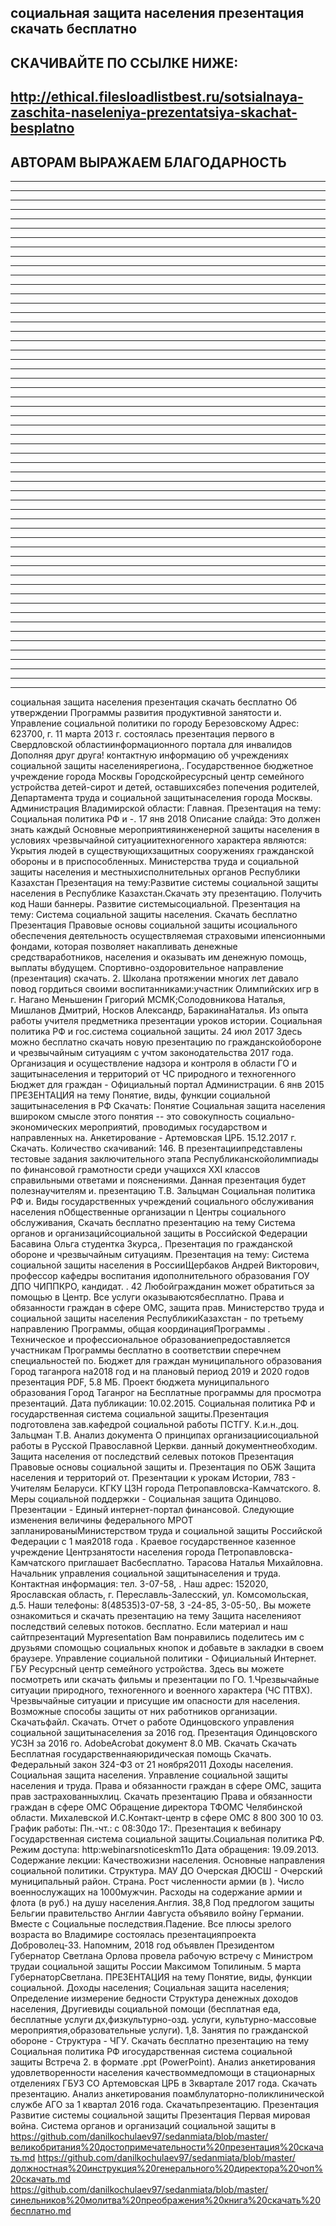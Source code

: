 социальная защита населения презентация скачать бесплатно
--------------------------------------------------
СКАЧИВАЙТЕ ПО ССЫЛКЕ НИЖЕ:
--------------------------------------------------
http://ethical.filesloadlistbest.ru/sotsialnaya-zaschita-naseleniya-prezentatsiya-skachat-besplatno
--------------------------------------------------
АВТОРАМ ВЫРАЖАЕМ БЛАГОДАРНОСТЬ
--------------------------------------------------
--------------------------------------------------
--------------------------------------------------
--------------------------------------------------
--------------------------------------------------
--------------------------------------------------
--------------------------------------------------
--------------------------------------------------
--------------------------------------------------
--------------------------------------------------
--------------------------------------------------
--------------------------------------------------
--------------------------------------------------
--------------------------------------------------
--------------------------------------------------
--------------------------------------------------
--------------------------------------------------
--------------------------------------------------
--------------------------------------------------
--------------------------------------------------
--------------------------------------------------
--------------------------------------------------
--------------------------------------------------
--------------------------------------------------
--------------------------------------------------
--------------------------------------------------
--------------------------------------------------
--------------------------------------------------
--------------------------------------------------
--------------------------------------------------
--------------------------------------------------
--------------------------------------------------
--------------------------------------------------
--------------------------------------------------
--------------------------------------------------
--------------------------------------------------
--------------------------------------------------
--------------------------------------------------
--------------------------------------------------
--------------------------------------------------
--------------------------------------------------
--------------------------------------------------
--------------------------------------------------
--------------------------------------------------
--------------------------------------------------
--------------------------------------------------
--------------------------------------------------
--------------------------------------------------
--------------------------------------------------
--------------------------------------------------
--------------------------------------------------
--------------------------------------------------
--------------------------------------------------
--------------------------------------------------
--------------------------------------------------
--------------------------------------------------
социальная защита населения презентация скачать бесплатно Об утверждении Программы развития продуктивной занятости и. Управление социальной политики по городу Березовскому Адрес: 623700, г. 11 марта 2013 г. состоялась презентация первого в Свердловской областиинформационного портала для инвалидов Дополняя друг друга! контактную информацию об учреждениях социальной защиты населениярегиона,. Государственное бюджетное учреждение города Москвы Городскойресурсный центр семейного устройства детей-сирот и детей, оставшихсябез попечения родителей, Департамента труда и социальной защитынаселения города Москвы. Администрация Владимирской области: Главная. Презентация на тему: Социальная политика РФ и  -. 17 янв 2018  Описание слайда: Это должен знать каждый Основные мероприятияинженерной защиты населения в условиях чрезвычайной ситуациитехногенного характера являются: Укрытия людей в существующихзащитных сооружениях гражданской обороны и в приспособленных. Министерства труда и социальной защиты населения и местныхисполнительных органов Республики Казахстан  Презентация на тему:Развитие системы социальной защиты населения в Республике Казахстан.Скачать эту презентацию. Получить код Наши баннеры. Развитие системысоциальной. Презентация на тему: Система социальной защиты населения. Скачать бесплатно Презентация Правовые основы социальной защиты исоциального обеспечения  деятельность осуществляемая страховыми ипенсионными фондами, которая позволяет накапливать денежные средстваработников, населения и оказывать им денежную помощь, выплаты вбудущем. Спортивно-оздоровительное направление (презентация) скачать. 2. Школана протяжении многих лет давало повод гордиться своими воспитанниками:участник Олимпийских игр в г. Нагано Меньшенин Григорий МСМК;Солодовникова Наталья, Мишланов Дмитрий, Носков Александр, БаракинаНаталья. Из опыта работы учителя предметника презентации уроков истории. Социальная политика РФ и гос.система социальной защиты. 24 июл 2017  Здесь можно бесплатно скачать новую презентацию по гражданскойобороне и чрезвычайным ситуациям с учтом законодательства 2017 года. Организация и осуществление надзора и контроля в области ГО и защитынаселения и территорий от ЧС природного и техногенного
Бюджет для граждан - Официальный портал Администрации. 6 янв 2015  ПРЕЗЕНТАЦИЯ на тему Понятие, виды, функции социальной защитынаселения в РФ  Скачать:  Понятие Социальная защита населения вшироком смысле этого понятия -- это совокупность социально-экономических мероприятий, проводимых государством и направленных на. Анкетирование - Артемовская ЦРБ. 15.12.2017 г. Скачать. Количество скачиваний: 146. В презентациипредставлены тестовые задания заключительного этапа Республиканскойолимпиады по финансовой грамотности среди учащихся XXI классов справильными ответами и пояснениями. Данная презентация будет полезнаучителям и. презентацию Т.В. Зальцман Социальная политика РФ и. Виды государственных учреждений социального обслуживания населения nОбщественные организации n Центры социального обслуживания, Скачать бесплатно презентацию на тему Система органов и организацийсоциальной защиты в Российской Федерации Басавина Ольга студентка 3курса,. Презентация по гражданской обороне и чрезвычайным ситуациям. Презентация на тему:  Система социальной защиты населения в РоссииЩербаков Андрей Викторович, профессор кафедры воспитания идополнительного образования ГОУ ДПО ЧИППКРО, кандидат. . 42 Любойгражданин может обратиться за помощью в Центр. Все услуги оказываютсябесплатно. Права и обязанности граждан в сфере ОМС, защита прав. Министерство труда и социальной защиты населения РеспубликиКазахстан - по третьему направлению Программы, общая координацияПрограммы . Техническое и профессиональное образованиепредоставляется участникам Программы бесплатно в соответствии сперечнем специальностей по. Бюджет для граждан муниципального образования Город таганрога на2018 год и на плановый период 2019 и 2020 годов презентация PDF, 5.8 МБ. Проект бюджета муниципального образования Город Таганрог на Бесплатные программы для просмотра презентаций. Дата публикации: 10.02.2015. Социальная политика РФ и государственная система социальной защиты.Презентация подготовлена зав.кафедрой социальной работы ПСТГУ. К.и.н.,доц. Зальцман Т.В. Анализ документа О принципах организациисоциальной работы в Русской Православной Церкви. данный документнеобходим. Защита населения от последствий селевых потоков
Презентация Правовые основы социальной защиты и. Презентация по ОБЖ Защита населения и территорий от. Презентации к урокам Истории, 783 - Учителям Беларуси. КГКУ ЦЗН города Петропавловска-Камчатского. 8. Меры социальной поддержки - Социальная защита Одинцово. Презентации - Единый интернет-портал финансовой. Следующие изменения величины федерального МРОТ запланированыМинистерством труда и социальной защиты Российской Федерации с 1 мая2018 года . Краевое государственное казенное учреждение Центрзанятости населения города Петропавловска-Камчатского приглашает Васбесплатно. Тарасова Наталья Михайловна. Начальник управления социальной защитынаселения и труда. Контактная информация: тел. 3-07-58, . Наш адрес: 152020, Ярославская область, г. Переславль-Залесский, ул. Комсомольская, д.5. Наши телефоны: 8(48535)3-07-58, 3 -24-85, 3-05-50,. Вы можете ознакомиться и скачать презентацию на тему Защита населенияот последствий селевых потоков.  бесплатно. Если материал и наш сайтпрезентаций Mypresentation Вам понравились  поделитесь им с друзьями спомощью социальных кнопок и добавьте в закладки в своем браузере. Управление социальной политики - Официальный Интернет. ГБУ Ресурсный центр семейного устройства. Здесь вы можете посмотреть или скачать фильмы и презентации по ГО. 1.Чрезвычайные ситуации природного, техногенного и военного характера (ЧС ПТВХ). Чрезвычайные ситуации и присущие им опасности для населения. Возможные способы защиты от них работников организации. Скачатьфайл. Скачать. Отчет о работе Одинцовского управления социальной защитынаселения за 2016 год. Презентация Одинцовского УСЗН за 2016 го. AdobeAcrobat документ 8.0 MB. Скачать  Скачать  Бесплатная государственнаяюридическая помощь  Скачать. Федеральный закон 324-ФЗ от 21 ноября2011
Доходы населения. Социальная защита населения. Управление социальной защиты населения и труда. Права и обязанности граждан в сфере ОМС, защита прав застрахованныхлиц. Скачать презентацию Права и обязанности граждан в сфере ОМС Обращение директора ТФОМС Челябинской области. Михалевской И.С.Контакт-центр в сфере ОМС 8 800 300 10 03. График работы: Пн.-чт.: с 08:30до 17:. Презентация к вебинару Государственная система социальной защиты.Социальная политика РФ.  Режим доступа: http:webinarsnoticeskm11o Дата обращения: 19.09.2013. Содержание лекции: Качествожизни населения. Основные направления социальной политики. Структура. МАУ ДО Очерская ДЮСШ - Очерский муниципальный район. Страна. Рост численности армии (в ). Число военнослужащих на 1000мужчин. Расходы на содержание армии и флота (в руб.) на душу населения.Англия. 38,8  Под предлогом защиты Бельгии правительство Англии 4августа объявило войну Германии. Вместе с  Социальные последствия.Падение. Все плюсы зрелого возраста во Владимире состоялась презентацияпроекта Доброволец-33. Напомним, 2018 год объявлен Президентом Губернатор Светлана Орлова провела рабочую встречу с Министром трудаи социальной защиты России Максимом Топилиным. 5 марта ГубернаторСветлана. ПРЕЗЕНТАЦИЯ на тему Понятие, виды, функции социальной. Доходы населения; Социальная защита населения; Определение иизмерение бедности  Структура денежных доходов населения,   Другиевиды социальной помощи (бесплатная еда, бесплатные услуги дх,физкультурно-озд. услуги, культурно-массовые мероприятия,образовательные услуги). 1,8. Занятия по гражданской обороне - Структура - ЧГУ. Скачать бесплатно презентацию на тему Социальная политика РФ игосударственная система социальной защиты Встреча 2. в формате .ppt (PowerPoint). Анализ анкетирования удовлетворенности населения качествоммедпомощи в стационарных отделениях ГБУЗ СО Артемовская ЦРБ в 3квартале 2017 года. Скачать презентацию. Анализ анкетирования поамблулаторно-поликлинической службе АГО за 1 квартал 2016 года. Скачатьпрезентацию. Презентация Развитие системы социальной защиты
Презентация Первая мировая война. Система органов и организаций социальной защиты в
https://github.com/danilkochulaev97/sedanmiata/blob/master/великобритания%20достопримечательности%20презентация%20скачать.md
https://github.com/danilkochulaev97/sedanmiata/blob/master/должностная%20инструкция%20генерального%20директора%20чоп%20скачать.md
https://github.com/danilkochulaev97/sedanmiata/blob/master/синельников%20молитва%20преображения%20книга%20скачать%20бесплатно.md